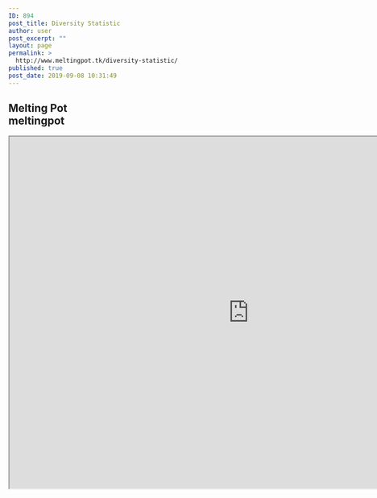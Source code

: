 ```yaml
---
ID: 894
post_title: Diversity Statistic
author: user
post_excerpt: ""
layout: page
permalink: >
  http://www.meltingpot.tk/diversity-statistic/
published: true
post_date: 2019-09-08 10:31:49
---
```

<h2>Melting Pot<br>
meltingpot</h2>		
		<iframe width="950" height="700" src="https://prezi.com/view/XVVX32PtY5OcFg1z2zAJ/embed" webkitallowfullscreen="1" mozallowfullscreen="1" allowfullscreen="1"></iframe>
